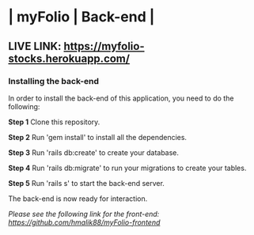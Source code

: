 # | myFolio | Back-end |

## LIVE LINK: https://myfolio-stocks.herokuapp.com/

### Installing the back-end

In order to install the back-end of this application, you need to do the following:



**Step 1** Clone this repository.

**Step 2** Run 'gem install' to install all the dependencies.

**Step 3** Run 'rails db:create' to create your database.

**Step 4** Run 'rails db:migrate' to run your migrations to create your tables.

**Step 5** Run 'rails s' to start the back-end server.



The back-end is now ready for interaction.

*Please see the following link for the front-end: https://github.com/hmalik88/myFolio-frontend* 

